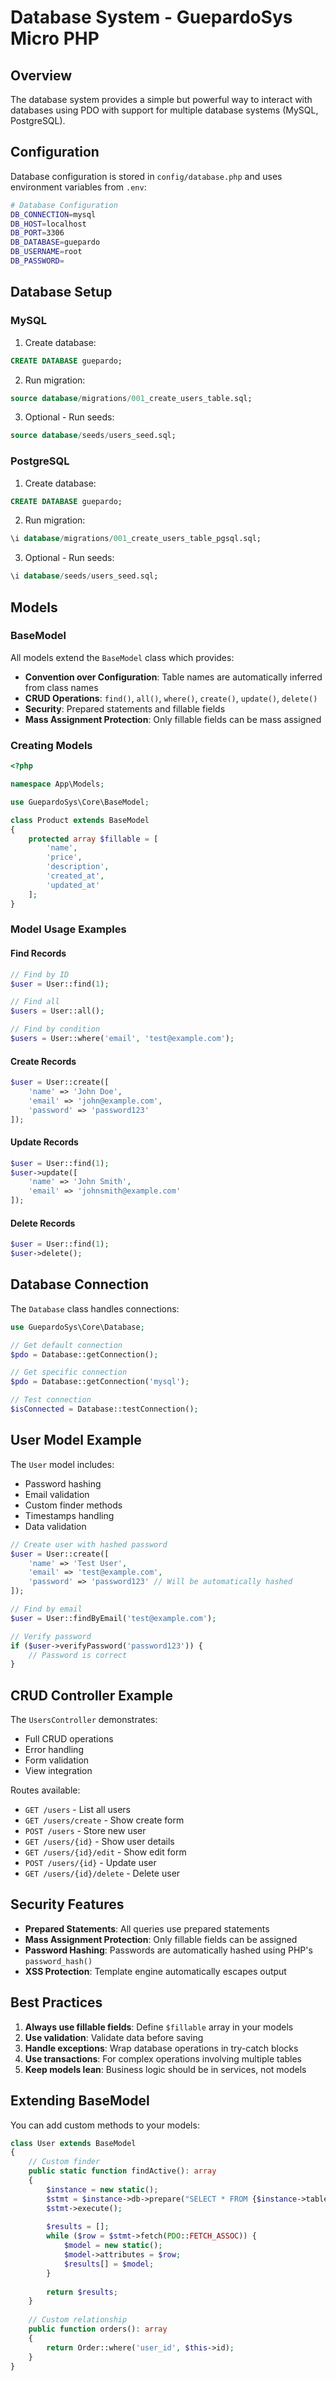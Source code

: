 # Database System - GuepardoSys Micro PHP

## Overview

The database system provides a simple but powerful way to interact with databases using PDO with support for multiple database systems (MySQL, PostgreSQL).

## Configuration

Database configuration is stored in `config/database.php` and uses environment variables from `.env`:

```bash
# Database Configuration
DB_CONNECTION=mysql
DB_HOST=localhost
DB_PORT=3306
DB_DATABASE=guepardo
DB_USERNAME=root
DB_PASSWORD=
```

## Database Setup

### MySQL

1. Create database:
```sql
CREATE DATABASE guepardo;
```

2. Run migration:
```sql
source database/migrations/001_create_users_table.sql;
```

3. Optional - Run seeds:
```sql
source database/seeds/users_seed.sql;
```

### PostgreSQL

1. Create database:
```sql
CREATE DATABASE guepardo;
```

2. Run migration:
```sql
\i database/migrations/001_create_users_table_pgsql.sql;
```

3. Optional - Run seeds:
```sql
\i database/seeds/users_seed.sql;
```

## Models

### BaseModel

All models extend the `BaseModel` class which provides:

- **Convention over Configuration**: Table names are automatically inferred from class names
- **CRUD Operations**: `find()`, `all()`, `where()`, `create()`, `update()`, `delete()`
- **Security**: Prepared statements and fillable fields
- **Mass Assignment Protection**: Only fillable fields can be mass assigned

### Creating Models

```php
<?php

namespace App\Models;

use GuepardoSys\Core\BaseModel;

class Product extends BaseModel
{
    protected array $fillable = [
        'name',
        'price',
        'description',
        'created_at',
        'updated_at'
    ];
}
```

### Model Usage Examples

#### Find Records

```php
// Find by ID
$user = User::find(1);

// Find all
$users = User::all();

// Find by condition
$users = User::where('email', 'test@example.com');
```

#### Create Records

```php
$user = User::create([
    'name' => 'John Doe',
    'email' => 'john@example.com',
    'password' => 'password123'
]);
```

#### Update Records

```php
$user = User::find(1);
$user->update([
    'name' => 'John Smith',
    'email' => 'johnsmith@example.com'
]);
```

#### Delete Records

```php
$user = User::find(1);
$user->delete();
```

## Database Connection

The `Database` class handles connections:

```php
use GuepardoSys\Core\Database;

// Get default connection
$pdo = Database::getConnection();

// Get specific connection
$pdo = Database::getConnection('mysql');

// Test connection
$isConnected = Database::testConnection();
```

## User Model Example

The `User` model includes:

- Password hashing
- Email validation
- Custom finder methods
- Timestamps handling
- Data validation

```php
// Create user with hashed password
$user = User::create([
    'name' => 'Test User',
    'email' => 'test@example.com',
    'password' => 'password123' // Will be automatically hashed
]);

// Find by email
$user = User::findByEmail('test@example.com');

// Verify password
if ($user->verifyPassword('password123')) {
    // Password is correct
}
```

## CRUD Controller Example

The `UsersController` demonstrates:

- Full CRUD operations
- Error handling
- Form validation
- View integration

Routes available:
- `GET /users` - List all users
- `GET /users/create` - Show create form
- `POST /users` - Store new user
- `GET /users/{id}` - Show user details
- `GET /users/{id}/edit` - Show edit form
- `POST /users/{id}` - Update user
- `GET /users/{id}/delete` - Delete user

## Security Features

- **Prepared Statements**: All queries use prepared statements
- **Mass Assignment Protection**: Only fillable fields can be assigned
- **Password Hashing**: Passwords are automatically hashed using PHP's `password_hash()`
- **XSS Protection**: Template engine automatically escapes output

## Best Practices

1. **Always use fillable fields**: Define `$fillable` array in your models
2. **Use validation**: Validate data before saving
3. **Handle exceptions**: Wrap database operations in try-catch blocks
4. **Use transactions**: For complex operations involving multiple tables
5. **Keep models lean**: Business logic should be in services, not models

## Extending BaseModel

You can add custom methods to your models:

```php
class User extends BaseModel
{
    // Custom finder
    public static function findActive(): array
    {
        $instance = new static();
        $stmt = $instance->db->prepare("SELECT * FROM {$instance->table} WHERE active = 1");
        $stmt->execute();
        
        $results = [];
        while ($row = $stmt->fetch(PDO::FETCH_ASSOC)) {
            $model = new static();
            $model->attributes = $row;
            $results[] = $model;
        }
        
        return $results;
    }
    
    // Custom relationship
    public function orders(): array
    {
        return Order::where('user_id', $this->id);
    }
}
```
